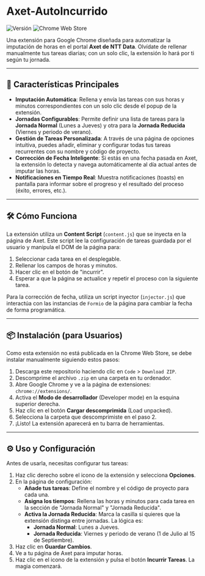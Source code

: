 # Axet-AutoIncurrido

![Versión](https://img.shields.io/badge/version-1.0-blue)
![Chrome Web Store](https://img.shields.io/badge/Chrome-Extensión-brightgreen)

Una extensión para Google Chrome diseñada para automatizar la imputación de horas en el portal **Axet de NTT Data**. Olvídate de rellenar manualmente tus tareas diarias; con un solo clic, la extensión lo hará por ti según tu jornada.

---

## 🚀 Características Principales

* **Imputación Automática**: Rellena y envía las tareas con sus horas y minutos correspondientes con un solo clic desde el popup de la extensión.
* **Jornadas Configurables**: Permite definir una lista de tareas para la **Jornada Normal** (Lunes a Jueves) y otra para la **Jornada Reducida** (Viernes y periodo de verano).
* **Gestión de Tareas Personalizada**: A través de una página de opciones intuitiva, puedes añadir, eliminar y configurar todas tus tareas recurrentes con su nombre y código de proyecto.
* **Corrección de Fecha Inteligente**: Si estás en una fecha pasada en Axet, la extensión lo detecta y navega automáticamente al día actual antes de imputar las horas.
* **Notificaciones en Tiempo Real**: Muestra notificaciones (toasts) en pantalla para informar sobre el progreso y el resultado del proceso (éxito, errores, etc.).

---

## 🛠️ Cómo Funciona

La extensión utiliza un **Content Script** (`content.js`) que se inyecta en la página de Axet. Este script lee la configuración de tareas guardada por el usuario y manipula el DOM de la página para:

1.  Seleccionar cada tarea en el desplegable.
2.  Rellenar los campos de horas y minutos.
3.  Hacer clic en el botón de "incurrir".
4.  Esperar a que la página se actualice y repetir el proceso con la siguiente tarea.

Para la corrección de fecha, utiliza un script inyector (`injector.js`) que interactúa con las instancias de `Formio` de la página para cambiar la fecha de forma programática.

---

## 📦 Instalación (para Usuarios)

Como esta extensión no está publicada en la Chrome Web Store, se debe instalar manualmente siguiendo estos pasos:

1.  Descarga este repositorio haciendo clic en `Code` > `Download ZIP`.
2.  Descomprime el archivo `.zip` en una carpeta en tu ordenador.
3.  Abre Google Chrome y ve a la página de extensiones: `chrome://extensions/`.
4.  Activa el **Modo de desarrollador** (Developer mode) en la esquina superior derecha.
5.  Haz clic en el botón **Cargar descomprimida** (Load unpacked).
6.  Selecciona la carpeta que descomprimiste en el paso 2.
7.  ¡Listo! La extensión aparecerá en tu barra de herramientas.

---

## ⚙️ Uso y Configuración

Antes de usarla, necesitas configurar tus tareas:

1.  Haz clic derecho sobre el icono de la extensión y selecciona **Opciones**.
2.  En la página de configuración:
    * **Añade tus tareas**: Define el nombre y el código de proyecto para cada una.
    * **Asigna los tiempos**: Rellena las horas y minutos para cada tarea en la sección de "Jornada Normal" y "Jornada Reducida".
    * **Activa la Jornada Reducida**: Marca la casilla si quieres que la extensión distinga entre jornadas. La lógica es:
        * **Jornada Normal**: Lunes a Jueves.
        * **Jornada Reducida**: Viernes y periodo de verano (1 de Julio al 15 de Septiembre).
3.  Haz clic en **Guardar Cambios**.
4.  Ve a tu página de Axet para imputar horas.
5.  Haz clic en el icono de la extensión y pulsa el botón **Incurrir Tareas**. La magia comenzará.
